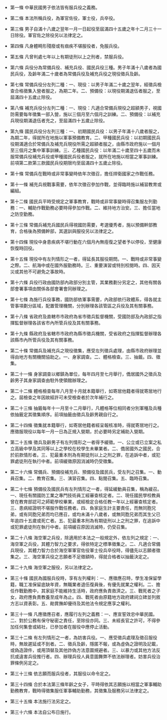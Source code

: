 * 第一條 中華民國男子依法皆有服兵役之義務。

* 第二條 本法所稱兵役，為軍官佐役，軍士役，兵卒役。

* 第三條 男子自滿十八歲之翌年一月一日起役至屆滿四十五歲之年十二月三十一日除役。軍官佐之除役另以法律定之。

* 第四條 凡身體畸形殘廢或有痼疾不堪服役者，免服兵役。

* 第五條 凡曾判處七年以上有期徒刑以上之刑者，禁服兵役。

* 第六條 兵役分為常備兵役、補充兵役、國民兵役三種。男子年滿十八歲者為國民兵役，及齡年滿二十歲者為常備兵役及補充兵役之現役徵兵及齡。

* 第七條 常備兵役分左列二種：一、現役：以男子年滿二十歲之翌年，經徵兵檢查合格徵集入營者服之，為期二年。二、預備役：以現役期滿退伍者服之，至屆滿四十五歲止除役。

* 第八條 補充兵役分左列二種：一、現役：凡適合常備兵現役之超額男子，視國防需要每年徵集一部入營，施以三個月至六個月之訓練。二、預備役：以補充兵現役期滿退伍者充之，至屆滿四十五歲止除役。

* 第九條 國民兵役分左列三種：一、初期國民兵役：以男子年滿十八歲者服之，為期二年，得就所在地施以軍事預備教育。二、甲種國民兵役：以初期國民兵役期滿適合於常備兵及補充兵現役所需之超額者服之，由縣市政府施以一個月至三個月之集中軍事訓練。三、乙種國民兵役：以年滿二十歲至四十五歲而未服常備兵役補充兵役或甲種國民兵役者服之，就所在地施以相當之軍事訓練。前項第二款第三款國民兵役期限均至屆滿四十五歲止除役。

* 第十條 常備兵在戰時或非常事變時依年次徵召，擔任捍衛國家之作戰任務。

* 第十一條 補充兵視戰事需要，依年次徵召參加作戰，並得臨時施以補習教育或編組。

* 第十二條 國民兵平時受規定之軍事教育，戰時或非常事變時得召集服左列勤務：一、輔助作戰勤務必要時得參加作戰。二、維持地方治安。三、擔任當地之防空勤務。

* 第十三條 常備兵補充兵國民兵得視國防需要，考選優秀者，施以預備幹部教育，合格後為預備幹部，其選訓與服役另以法律定之。

* 第十四條 現役中身患疾病不堪行動在六個月內無痊復之望者予以停役，至健康恢復時回役。

* 第十五條 現役中有左列情形之一者，得延長其服役期問。一、戰時或非常事變之際。二、航海中或在國外服勤務時。三、重要演習或特別校閱時。四、因天災或其他不可避免之事故時。

* 第十六條 兵役行政由國防部內政部分別主管，其業務劃分另定之，其他有關各部會署事項由關係各部會署會同辦理之。

* 第十七條 為施行兵役事務，國防部依軍事需要，內政部依行政體系，得各就主管事項劃分區域，配置管理機關，分別辦理各該管區之兵役及其有關事務。

* 第十八條 省政府及直轄市市政府為省市徵兵監督機關，受國防部及內政部之指揮監督辦理各該省市內所管兵役及其有關事務。

* 第十九條 縣政府及省轄市市政府為縣市徵兵機關，受省政府之指揮監督辦理各該縣市內所管兵役及其有關事務。

* 第二十條 常備兵及補充兵之現役徵集，應受左列徵兵處理，由縣市政府辦理並得由地方有關機關協助之。一、身家調查。二、體格檢查。三、抽籤。四、徵集。

* 第二十一條 身家調查以鄉鎮為單位，每年四月至七月舉行，僑居國外之徵兵及齡男子其身家調查由駐外使領館辦理之。

* 第二十二條 體格檢查每年八月至十月就本籍舉行，如寄居他籍者得就寄居地行之。屆檢查之年因故經許可未受檢查者於次年補行之。

* 第二十三條 抽籤每年十一月至十二月舉行，凡體格等位相同者分別軍種及兵種依抽籤定其徵集順序。前項抽籤由徵兵及齡男親自行之。

* 第二十四條 徵集就本籍舉行，如寄居他籍者經呈報核准時，得就寄居地行之。應徵服現役以每年一月一日為正規入營期，於必要時另定補助入營期。

* 第二十五條 徵兵及齡男子有左列情形之一者得予緩徵。一、公立或已立案之私立高級中學及其同等以上之學校在校學生未畢業者。二、僑居國外之國民，合於前款情形者。三、犯最重本刑為有期徒刑以上之刑之罪，在追訴中者，或犯罪處徒刑在執行中者。前項緩徵原因消滅時仍受徵集。

* 第二十六條 常備兵、預備役補充兵、預備役及國民兵，受左列之召集。一、動員召集。二、教育召集。三、演習召集。四、點閱召集。五、臨時召集。

* 第二十七條 預備役及國民兵有左列情形之一者，得延緩動員召集，稱為緩召。一、現任有關國防工業之專門技術員工經審查核定者。二、現任國民學校教員曾在教育部認可之師範學校畢業，或經檢定合格任教一年以上經審查核定者。三、患病經證明不堪服作戰任務者。四、負家庭生計主要責任，而無同胞兄弟，或有同胞兄弟而均已應召，或均未滿十八歲者，或無同胞兄弟而其生父已年逾四十五歲或死亡者。五、犯最重本刑為有期徒刑以上之刑之罪，在追訴中或犯罪處徒刑在執行中者。前項緩召原因消滅時，仍受召集。

* 第二十八條 海空軍之兵役，除適用於本法之一般規定外，依左列之規定：一、海空軍之兵役，其體力智力之要求，得依特定之標準徵集之。二、凡適合常備兵現役，其體力智力合於海空軍軍官佐役軍士役兵卒役時，得儘先以志願者徵集之。三、海空軍兵役之志願者不足徵額時，得就合格者以抽籤決定之。

* 第二十九條 海空軍之服役，另以法律定之。

* 第三十條 國民為國服兵役時，享有左列權利：一、應徵應召時，學生准保留學籍，職工准保留底缺年資，無職業者退伍復員後，有優先就業之權利。二、擔任作戰勤務中，其家庭不能維持生活時，政府應負責救濟之。三、戰死者之子女，政府應負責教養至成年為止。四、戰死者由原籍地方政府建祠立碑並列敘方志以資表彰。五、勛賞撫卹優待及其他法令規定應享之權利。

* 第三十一條 凡應徵應召者，應履行左列之義務：一、應宣誓效忠中華民國。二、對於公務有保守秘密之責任，至除役亦同。三、未經長官之許可，不得參加任何集會或結社，已參加者在服役中應停止活動。

* 第三十二條 有左列情形之一者，為妨害兵役。一、應受徵兵處理及徵召服役時，無故遲延或不到者。二、徵兵及齡，隱匿不報，或為虛偽之證明及記載，或偽造證件，或用頂替及其他詐偽方法意圖規避者。三、以暴力或其他方法反抗或違害兵役推行者。四、辦理兵役人員意圖舞弊不依法辦理者。妨害兵役治罪條例另定之。

* 第三十三條 依志願而服兵役者，其服役以命令定之。

* 第三十四條 合於本法第三條年齡之女子，平時得依其志願施以相當之軍事輔助勤務教育，戰時得徵集服任軍事輔助勤務，其徵集及服務另以法律定之。

* 第三十五條 本法施行法另定之。

* 第三十六條 本法自公布日施行。

